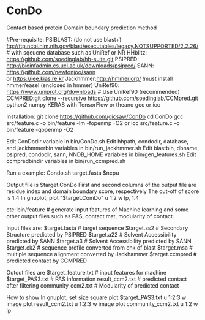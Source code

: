 # ConDo
Contact based protein Domain boundary prediction method

#Pre-requisite:
PSIBLAST: (do not use blast+) ftp://ftp.ncbi.nlm.nih.gov/blast/executables/legacy.NOTSUPPORTED/2.2.26/ # with sqeucne database such as UniRef or NR 
HHblitz: https://github.com/soedinglab/hh-suite.git
PSIPRED: http://bioinfadmin.cs.ucl.ac.uk/downloads/psipred/
SANN: https://github.com/newtonjoo/sann  
or https://lee.kias.re.kr
Jackhmmer:http://hmmer.org/  !must install hmmer/easel   (enclosed in hmmer)
UniRef90: https://www.uniprot.org/downloads  # Use UniRef90 (recommended)
CCMPRED:git clone --recursive https://github.com/soedinglab/CCMpred.git
python2
numpy
KERAS with TensorFlow or theano 
gcc or icc

Installation:
git clone https://github.com/gicsaw/ConDo
cd ConDo
gcc src/feature.c -o bin/feature -lm -fopenmp -O2
or icc src/feature.c -o bin/feature -qopenmp -O2

Edit ConDodir variable in bin/ConDo.sh 
Edit hhpath, condodir, database, and jackhmmerbin variables in bin/run_jackhmmer.sh 
Edit blastbin, dbname, psipred, condodir, sann, NNDB_HOME variables in bin/gen_features.sh 
Edit ccmpredbindir variables in bin/run_ccmpred.sh

Run a example:
Condo.sh target.fasta $ncpu

Output file is $target.ConDo
First and second columns of the output file are residue index and domain boundary score, respectively
The cut-off of score is 1.4 
In gnuplot, plot "$target.ComDo" u 1:2 w lp, 1.4


etc: 
bin/feature # generate input features of Machine learning and some other output files such as PAS, contact mat, modularity of contact. 

Input files are: 
$target.fasta    # target sequence
$target.ss2      # Secondary Structure predicted by PSIPRED
$target.a22      # Solvent Accessibility predicted by SANN
$target.a3       # Solvent Accessibility predicted by SANN
$target.ck2      # sequence profile converted from chk of blast 
$target.msa      # multiple sequence alignment converted by Jackhammer 
$target.ccmpred  # predicted contact by CCMPRED

Outout files are
$target_feature.txt  # input features for machine
$target_PAS3.txt     # PAS information 
result_ccm2.txt      # predicted contact after filtering 
community_ccm2.txt   # Modularity of predicted contact

How to show 
In gnuplot,
set size square
plot $target_PAS3.txt u 1:2:3 w image
plot result_ccm2.txt u 1:2:3 w image
plot community_ccm2.txt u 1:2 w lp

